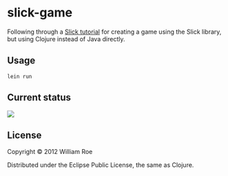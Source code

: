 # slick-game

Following through a
[Slick tutorial](http://slick.cokeandcode.com/wiki/doku.php?id=01_-_a_basic_slick_game)
for creating a game using the Slick library, but using Clojure instead
of Java directly.

## Usage

    lein run

## Current status

![](wjlroe.github.com/slick-game/img/falling.gif)

## License

Copyright © 2012 William Roe

Distributed under the Eclipse Public License, the same as Clojure.
